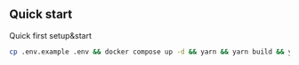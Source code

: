 ## Quick start


Quick first setup&start
```bash
cp .env.example .env && docker compose up -d && yarn && yarn build && yarn start:dev # Swagger: http://localhost:3000/docs
```
